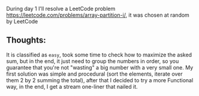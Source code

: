 During day 1 I'll resolve a LeetCode problem https://leetcode.com/problems/array-partition-i/, it was chosen at random by LeetCode


## Thoughts:
It is classified as `easy`, took some time to check how to maximize the asked sum, but in the end, it just need to group the numbers in order, so you guarantee that you're not "wasting" a big number with a very small one.
My first solution was simple and procedural (sort the elements, iterate over them 2 by 2 summing the total), after that I decided to try a more Functional way, in the end, I get a stream one-liner that nailed it.